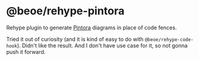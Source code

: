 # @beoe/rehype-pintora

Rehype plugin to generate [Pintora](https://pintorajs.vercel.app/) diagrams in place of code fences.

Tried it out of curiosity (and it is kind of easy to do with `@beoe/rehype-code-hook`). Didn't like the result. And I don't have use case for it, so not gonna push it forward.
